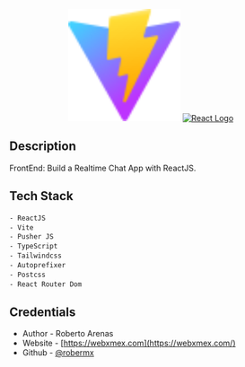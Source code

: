 <p align="center">
  <a href="http://nestjs.com/" target="blank" ><img src="./public/vite.svg" width="200" alt="Vite Logo" /></a>
  <a href="https://reactjs.org/" target="blank"><img src="https://raw.githubusercontent.com/reactjs/reactjs.org/main/src/icons/logo.svg" width="200" alt="React Logo" /></a>
</p>

## Description

FrontEnd: Build a Realtime Chat App with ReactJS.

## Tech Stack

```bash
- ReactJS
- Vite
- Pusher JS
- TypeScript
- Tailwindcss
- Autoprefixer
- Postcss
- React Router Dom
```

## Credentials

- Author - Roberto Arenas
- Website - [https://webxmex.com](https://webxmex.com/)
- Github - [@robermx](https://github.com/robermx)

